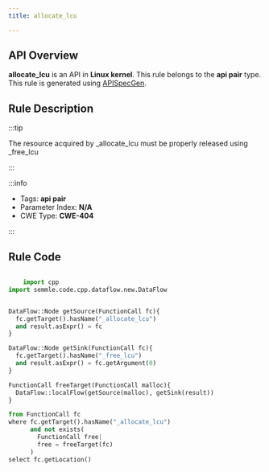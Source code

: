 ```yaml
---
title: allocate_lcu

---
```



## API Overview
**allocate_lcu** is an API in **Linux kernel**. This rule belongs to the **api pair** type. This rule is generated using [APISpecGen](../../tools/APISpecGen).
## Rule Description

:::tip

The resource acquired by _allocate_lcu must be properly released using _free_lcu

:::

:::info

- Tags: **api pair**
- Parameter Index: **N/A**
- CWE Type: **CWE-404**

:::

## Rule Code
```python

    import cpp
import semmle.code.cpp.dataflow.new.DataFlow


DataFlow::Node getSource(FunctionCall fc){
  fc.getTarget().hasName("_allocate_lcu")
  and result.asExpr() = fc
}

DataFlow::Node getSink(FunctionCall fc){
  fc.getTarget().hasName("_free_lcu")
  and result.asExpr() = fc.getArgument(0)
}

FunctionCall freeTarget(FunctionCall malloc){
  DataFlow::localFlow(getSource(malloc), getSink(result))
}

from FunctionCall fc
where fc.getTarget().hasName("_allocate_lcu")
      and not exists(
        FunctionCall free| 
        free = freeTarget(fc)
      )
select fc.getLocation()

    
```